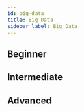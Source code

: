 ```yaml
---
id: big-data
title: Big Data
sidebar_label: Big Data
---
```


## Beginner

## Intermediate

## Advanced
